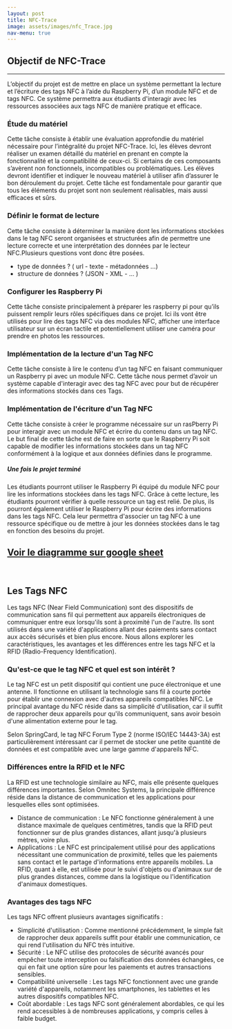 ```yaml
---
layout: post
title: NFC-Trace
image: assets/images/nfc_Trace.jpg
nav-menu: true
---
```


<h2 id="content">Objectif de NFC-Trace </h2>
<hr />
<p> L’objectif du projet est de mettre en place un système permettant la lecture et l’écriture des tags NFC à l’aide du Raspberry Pi, d’un module NFC et de tags NFC. Ce système permettra aux étudiants d'interagir avec les ressources associées aux tags NFC de manière pratique et efficace.</p>
<div class="row">
	<div class="6u 12u$(small)">
		<h3>Étude du matériel</h3>
		<p>Cette tâche consiste à établir une évaluation approfondie du matériel nécessaire pour l’intégralité du projet NFC-Trace. Ici, les élèves devront réaliser un examen détaillé du matériel en prenant en compte la fonctionnalité et la compatibilité de ceux-ci. Si certains de ces composants s’avèrent non fonctionnels, incompatibles ou problématiques. Les élèves devront identifier et indiquer le nouveau matériel à utiliser afin d’assurer le bon déroulement du projet. Cette tâche est fondamentale pour garantir que tous les éléments du projet sont non seulement réalisables, mais aussi efficaces et sûrs.
</p>
	</div>
	<div class="6u$ 12u$(small)">
		<h3>Définir le format de lecture</h3>
		<p>Cette tâche consiste à déterminer la manière dont les informations stockées dans le tag NFC seront organisées et structurées afin de permettre une lecture correcte et une interprétation des données par le lecteur NFC.Plusieurs questions vont donc être posées.</p>
            <ul>
                <li>type de données ? ( url - texte - métadonnées …)</li>
                <li>structure de données ? (JSON - XML - … )</li>
            </ul>
	</div>


  
<div class="4u 12u$(medium)">
		<h3>Configurer les Raspberry Pi</h3>
		<p>Cette tâche consiste principalement à préparer les raspberry pi pour qu’ils puissent remplir leurs rôles spécifiques dans ce projet. Ici ils vont être utilisés pour lire des tags NFC via des modules NFC, afficher une interface utilisateur sur un écran tactile et potentiellement utiliser une caméra pour prendre en photos les ressources.</p>
	</div>
	<div class="4u 12u$(medium)">
		<h3>Implémentation de la lecture d'un Tag NFC</h3>
		<p>Cette tâche consiste à lire le contenu d’un tag NFC	en faisant communiquer un Raspberry pi avec un module NFC. Cette tâche nous permet d’avoir un système capable d'interagir avec des tag NFC avec pour but de récupérer des informations stockés dans ces Tags.</p>
	</div>
	<div class="4u$ 12u$(medium)">
		<h3>Implémentation de l'écriture d'un Tag NFC</h3>
		<p>Cette tâche consiste à créer le programme nécessaire sur un rasPberry Pi pour interagir avec un module NFC et écrire du contenu dans un tag NFC. Le but final de cette tâche est de faire en sorte que le Raspberry Pi soit capable de modifier les informations stockées dans un tag NFC conformément à la logique et aux données définies dans le programme.</p>
	</div>

 <h5>Une fois le projet terminé</h5>
 <div class="box">
	<p>Les étudiants pourront utiliser le Raspberry Pi équipé du module NFC pour lire les informations stockées dans les tags NFC. Grâce à cette lecture, les étudiants pourront vérifier à quelle ressource  un tag est relié. De plus, ils pourront également utiliser le Raspberry Pi pour écrire des informations dans les tags NFC. Cela leur permettra d'associer un tag NFC à une ressource spécifique ou de mettre à jour les données stockées dans le tag en fonction des besoins du projet.</p>
</div>
	<a href="https://docs.google.com/spreadsheets/d/1n8Yd__z0773qt-cNkLsTYXXuelVUgRiy4jZWDAqDDBY/edit#gid=674376377" target="_blank"><h2>Voir le diagramme sur google sheet</h2> </a>
	<br>
</div>
<div>
	<h2 id="content">Les Tags NFC </h2>
	<p>Les tags NFC (Near Field Communication) sont des dispositifs de communication sans fil qui permettent aux appareils électroniques de communiquer entre eux lorsqu'ils sont à proximité l'un de l'autre. Ils sont utilisés dans une variété d'applications allant des paiements sans contact aux accès sécurisés et bien plus encore. Nous allons explorer les caractéristiques, les avantages et les différences entre les tags NFC et la RFID (Radio-Frequency Identification).</p>
</div>
	<div class="row">
	<div class="10u 12u$(medium)">
		<h3>Qu'est-ce que le tag NFC et quel est son intérêt ?</h3>
		<p>Le tag NFC est un petit dispositif qui contient une puce électronique et une antenne. Il fonctionne en utilisant la technologie sans fil à courte portée pour établir une connexion avec d'autres appareils compatibles NFC. Le principal avantage du NFC réside dans sa simplicité d'utilisation, car il suffit de rapprocher deux appareils pour qu'ils communiquent, sans avoir besoin d'une alimentation externe pour le tag.</p>
<p>Selon SpringCard, le tag NFC Forum Type 2 (norme ISO/IEC 14443-3A) est particulièrement intéressant car il permet de stocker une petite quantité de données et est compatible avec une large gamme d'appareils NFC.

</p>
	</div>
	<div class="10u$ 12u$(medium)">
		<h3>Différences entre la RFID et le NFC</h3>
		<p>La RFID est une technologie similaire au NFC, mais elle présente quelques différences importantes. Selon Omnitec Systems, la principale différence réside dans la distance de communication et les applications pour lesquelles elles sont optimisées.</p>
		<ul>
			<li>Distance de communication : Le NFC fonctionne généralement à une distance maximale de quelques centimètres, tandis que la RFID peut fonctionner sur de plus grandes distances, allant jusqu'à plusieurs mètres, voire plus. </li>
			<li>Applications : Le NFC est principalement utilisé pour des applications nécessitant une communication de proximité, telles que les paiements sans contact et le partage d'informations entre appareils mobiles. La RFID, quant à elle, est utilisée pour le suivi d'objets ou d'animaux sur de plus grandes distances, comme dans la logistique ou l'identification d'animaux domestiques.</li>
		</ul>
	</div>
	<div class="10u$ 12u$(medium)">
		<h3>Avantages des tags NFC</h3>
		<p>Les tags NFC offrent plusieurs avantages significatifs :</p>
		<ul>
			<li>Simplicité d'utilisation : Comme mentionné précédemment, le simple fait de rapprocher deux appareils suffit pour établir une communication, ce qui rend l'utilisation du NFC très intuitive.</li>
			<li>Sécurité : Le NFC utilise des protocoles de sécurité avancés pour empêcher toute interception ou falsification des données échangées, ce qui en fait une option sûre pour les paiements et autres transactions sensibles. 
</li>
			<li>Compatibilité universelle : Les tags NFC fonctionnent avec une grande variété d'appareils, notamment les smartphones, les tablettes et les autres dispositifs compatibles NFC. </li>
			<li>Coût abordable : Les tags NFC sont généralement abordables, ce qui les rend accessibles à de nombreuses applications, y compris celles à faible budget.</li>
		</ul>
	</div>
 </div>

